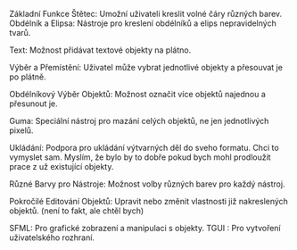 Základní Funkce
Štětec: Umožní uživateli kreslit volné čáry různých barev.
Obdélník a Elipsa: Nástroje pro kreslení obdélníků a elips nepravidelných tvarů.

Text: Možnost přidávat textové objekty na plátno.

Výběr a Přemístění: Uživatel může vybrat jednotlivé objekty a přesouvat je po plátně.

Obdélníkový Výběr Objektů: Možnost označit více objektů najednou a přesunout je.

Guma: Speciální nástroj pro mazání celých objektů, ne jen jednotlivých pixelů.

Ukládání: Podpora pro ukládání výtvarných děl do sveho formatu. Chci to vymyslet sam. Myslím, že bylo by to dobře pokud bych mohl prodloužit prace z už existující objekty.

Různé Barvy pro Nástroje: Možnost volby různých barev pro každý nástroj.

Pokročilé Editování Objektů: Upravit nebo změnit vlastnosti již nakreslených objektů. (není to fakt, ale chtěl bych)

SFML: Pro grafické zobrazení a manipulaci s objekty.
TGUI : Pro vytvoření uživatelského rozhraní.